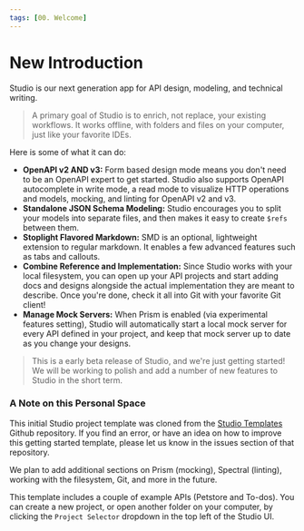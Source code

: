 ```yaml
---
tags: [00. Welcome]
---
```


# New Introduction

Studio is our next generation app for API design, modeling, and technical writing. 

> A primary goal of Studio is to enrich, not replace, your existing workflows. It works offline, with folders and files on your computer, just like your favorite IDEs.

Here is some of what it can do:

- **OpenAPI v2 AND v3:** Form based design mode means you don't need to be an OpenAPI expert to get started. Studio also supports OpenAPI autocomplete in write mode, a read mode to visualize HTTP operations and models, mocking, and linting for OpenAPI v2 and v3.
- **Standalone JSON Schema Modeling:** Studio encourages you to split your models into separate files, and then makes it easy to create `$refs` between them.
- **Stoplight Flavored Markdown:** SMD is an optional, lightweight extension to regular markdown. It enables a few advanced features such as tabs and callouts.
- **Combine Reference and Implementation:** Since Studio works with your local filesystem, you can open up your API projects and start adding docs and designs alongside the actual implementation they are meant to describe. Once you're done, check it all into Git with your favorite Git client!
- **Manage Mock Servers:** When Prism is enabled (via experimental features setting), Studio will automatically start a local mock server for every API defined in your project, and keep that mock server up to date as you change your designs.

<!-- theme: warning -->

> This is a early beta release of Studio, and we're just getting started! We will be working to polish and add a number of new features to Studio in the short term.

### A Note on this Personal Space

This initial Studio project template was cloned from the [Studio Templates](https://github.com/stoplightio/studio-templates) Github repository. If you find an error, or have an idea on how to improve this getting started template, please let us know in the issues section of that repository.

We plan to add additional sections on Prism (mocking), Spectral (linting), working with the filesystem, Git, and more in the future.

This template includes a couple of example APIs (Petstore and To-dos). You can create a new project, or open another folder on your computer, by clicking the `Project Selector` dropdown in the top left of the Studio UI.
